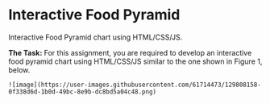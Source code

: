 # Interactive Food Pyramid
Interactive Food Pyramid chart using HTML/CSS/JS.

**The Task:** For	this assignment, you	are	required to	develop	an interactive food pyramid	chart	using	HTML/CSS/JS	similar	to the	one	shown	in Figure	1, below.	

    ![image](https://user-images.githubusercontent.com/61714473/129808158-0f338d6d-1b0d-49bc-8e9b-dc8bd5a04c48.png)


